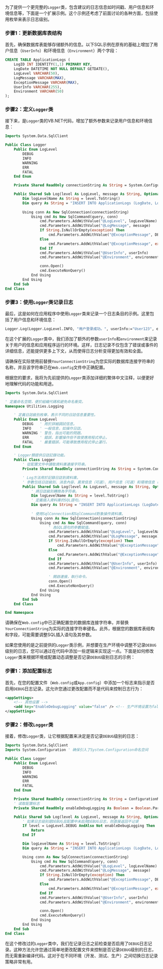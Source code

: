为了提供一个更完整的`Logger`类，包含建议的日志信息如时间戳、用户信息和环境信息等，下面是一个扩展示例。这个示例还考虑了前面讨论的各种方面，包括使用枚举来表示日志级别。

### 步骤1：更新数据库表结构

首先，确保数据库表能够存储额外的信息。以下SQL示例在原有的基础上增加了用户信息（`UserInfo`）和环境信息（`Environment`）两个字段：

```sql
CREATE TABLE ApplicationLogs (
    LogID INT IDENTITY(1,1) PRIMARY KEY,
    LogDate DATETIME NOT NULL DEFAULT GETDATE(),
    LogLevel VARCHAR(50),
    LogMessage VARCHAR(MAX),
    ExceptionMessage VARCHAR(MAX),
    UserInfo VARCHAR(255),
    Environment VARCHAR(50)
);
```

### 步骤2：定义`Logger`类

接下来，是`Logger`类的VB.NET代码，增加了额外参数来记录用户信息和环境信息：

```vb
Imports System.Data.SqlClient

Public Class Logger
    Public Enum LogLevel
        DEBUG
        INFO
        WARNING
        ERR
        FATAL
    End Enum

    Private Shared ReadOnly connectionString As String = System.Configuration.ConfigurationManager.ConnectionStrings("YourConnectionString").ToString()

    Public Shared Sub Log(level As LogLevel, message As String, Optional exception As String = "", Optional userInfo As String = "N/A", Optional environment As String = "Production")
        Dim logLevelName As String = level.ToString()
        Dim query As String = "INSERT INTO ApplicationLogs (LogDate, LogLevel, LogMessage, ExceptionMessage, UserInfo, Environment) VALUES (GETDATE(), @LogLevel, @LogMessage, @ExceptionMessage, @UserInfo, @Environment)"
        
        Using conn As New SqlConnection(connectionString)
            Using cmd As New SqlCommand(query, conn)
                cmd.Parameters.AddWithValue("@LogLevel", logLevelName)
                cmd.Parameters.AddWithValue("@LogMessage", message)
                If String.IsNullOrEmpty(exception) Then
                    cmd.Parameters.AddWithValue("@ExceptionMessage", DBNull.Value)
                Else
                    cmd.Parameters.AddWithValue("@ExceptionMessage", exception)
                End If
                cmd.Parameters.AddWithValue("@UserInfo", userInfo)
                cmd.Parameters.AddWithValue("@Environment", environment)

                conn.Open()
                cmd.ExecuteNonQuery()
            End Using
        End Using
    End Sub
End Class
```

### 步骤3：使用`Logger`类记录日志

最后，这是如何在应用程序中使用`Logger`类来记录一个日志条目的示例。这里包括了用户信息和环境信息：

```vb
Logger.Log(Logger.LogLevel.INFO, "用户登录成功。", userInfo:="User123", environment:="Development")
```

在这个扩展的`Logger`类中，我们添加了额外的参数`userInfo`和`environment`来记录关于用户的信息和应用程序运行的环境。这样，日志记录不仅包含了错误或事件的详细信息，还能提供更多上下文，从而使得日志分析变得更加有效和全面。

请确保在实际使用前替换`YourConnectionString`为您实际的数据库连接字符串的名称，并且该字符串已在`Web.config`文件中正确配置。


根据您的要求，我将为先前提供的`Logger`类添加详细的繁体中文注释，以便更好地理解代码的功能和用途。

```vb
Imports System.Data.SqlClient

' 定義命名空間，便於組織代碼和避免命名衝突。
Namespace Utilities.Logging

    ' 定義日誌級別枚舉，表示不同的日誌信息重要性。
    Public Enum LogLevel
        DEBUG   ' 用於詳細調試信息。
        INFO    ' 一般信息，如操作日誌。
        WARNING ' 警告，指出可能的問題。
        ERR     ' 錯誤，影響操作但不致使應用程式停止。
        FATAL   ' 嚴重錯誤，可能導致應用程式停止運行。
    End Enum

    ' Logger類提供日誌記錄功能。
    Public Class Logger
        ' 從配置文件中讀取資料庫連接字符串。
        Private Shared ReadOnly connectionString As String = System.Configuration.ConfigurationManager.ConnectionStrings("YourConnectionString").ToString()

        ' Log方法用於記錄日誌到資料庫。
        ' 參數包括日誌級別、消息內容、異常信息（可選）、用戶信息（可選）和環境信息（可選）。
        Public Shared Sub Log(level As LogLevel, message As String, Optional exception As String = "", Optional userInfo As String = "N/A", Optional environment As String = "Production")
            ' 將日誌級別轉換為字符串。
            Dim logLevelName As String = level.ToString()
            ' 定義插入資料庫的SQL語句。
            Dim query As String = "INSERT INTO ApplicationLogs (LogDate, LogLevel, LogMessage, ExceptionMessage, UserInfo, Environment) VALUES (GETDATE(), @LogLevel, @LogMessage, @ExceptionMessage, @UserInfo, @Environment)"
            
            ' 使用SqlConnection和SqlCommand對象操作資料庫。
            Using conn As New SqlConnection(connectionString)
                Using cmd As New SqlCommand(query, conn)
                    ' 為SQL語句的參數賦值。
                    cmd.Parameters.AddWithValue("@LogLevel", logLevelName)
                    cmd.Parameters.AddWithValue("@LogMessage", message)
                    If String.IsNullOrEmpty(exception) Then
                        cmd.Parameters.AddWithValue("@ExceptionMessage", DBNull.Value)
                    Else
                        cmd.Parameters.AddWithValue("@ExceptionMessage", exception)
                    End If
                    cmd.Parameters.AddWithValue("@UserInfo", userInfo)
                    cmd.Parameters.AddWithValue("@Environment", environment)

                    ' 開啟連接，執行命令。
                    conn.Open()
                    cmd.ExecuteNonQuery()
                End Using
            End Using
        End Sub
    End Class

End Namespace
```

请确保在`Web.config`中已正确配置您的数据库连接字符串，并替换`YourConnectionString`为实际的连接字符串键名。此外，根据您的数据库表结构和字段，可能需要调整SQL插入语句及其参数。


如果您使用的是之前提供的`Logger`类示例，并想要在生产环境中调整不记录`DEBUG`级别的日志，您可以通过在代码中添加一些逻辑来实现这一点。下面是如何修改`Logger`类来根据环境或配置动态调整是否记录`DEBUG`级别日志的示例：

### 步骤1：添加配置标志

首先，在您的配置文件（`Web.config`或`App.config`）中添加一个标志来指示是否启用`DEBUG`日志记录。这允许您通过更改配置而不是代码来控制日志行为：

```xml
<appSettings>
    <!-- 其他设置 -->
    <add key="EnableDebugLogging" value="false" /> <!-- 生产环境设置为false，开发或测试环境设置为true -->
</appSettings>
```

### 步骤2：修改`Logger`类

接着，修改`Logger`类，让它根据配置来决定是否记录`DEBUG`级别的日志：

```vb
Imports System.Data.SqlClient
Imports System.Configuration ' 确保引入了System.Configuration命名空间

Public Class Logger
    Public Enum LogLevel
        DEBUG
        INFO
        WARNING
        ERR
        FATAL
    End Enum

    Private Shared ReadOnly connectionString As String = ConfigurationManager.ConnectionStrings("YourConnectionString").ToString()
    ' 读取配置标志
    Private Shared ReadOnly enableDebugLogging As Boolean = Boolean.Parse(ConfigurationManager.AppSettings("EnableDebugLogging"))

    Public Shared Sub Log(level As LogLevel, message As String, Optional exception As String = "", Optional userInfo As String = "N/A", Optional environment As String = "Production")
        ' 如果日志级别是DEBUG且配置中未启用DEBUG日志，则直接返回不记录
        If level = LogLevel.DEBUG AndAlso Not enableDebugLogging Then
            Return
        End If

        Dim logLevelName As String = level.ToString()
        Dim query As String = "INSERT INTO ApplicationLogs (LogDate, LogLevel, LogMessage, ExceptionMessage, UserInfo, Environment) VALUES (GETDATE(), @LogLevel, @LogMessage, @ExceptionMessage, @UserInfo, @Environment)"

        Using conn As New SqlConnection(connectionString)
            Using cmd As New SqlCommand(query, conn)
                cmd.Parameters.AddWithValue("@LogLevel", logLevelName)
                cmd.Parameters.AddWithValue("@LogMessage", message)
                If String.IsNullOrEmpty(exception) Then
                    cmd.Parameters.AddWithValue("@ExceptionMessage", DBNull.Value)
                Else
                    cmd.Parameters.AddWithValue("@ExceptionMessage", exception)
                End If
                cmd.Parameters.AddWithValue("@UserInfo", userInfo)
                cmd.Parameters.AddWithValue("@Environment", environment)

                conn.Open()
                cmd.ExecuteNonQuery()
            End Using
        End Using
    End Sub
End Class
```

在这个修改过的`Logger`类中，我们在记录日志之前检查是否启用了`DEBUG`日志记录。这种方法允许您通过简单地更改配置文件来控制是否记录`DEBUG`级别的日志，而无需重新编译代码。这对于在不同环境（开发、测试、生产）之间切换日志记录策略非常有用。
